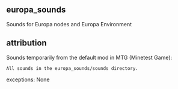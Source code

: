 ## europa_sounds

Sounds for Europa nodes and Europa Environment

## attribution

Sounds temporarily from the default mod in MTG (Minetest Game):
	
	All sounds in the europa_sounds/sounds directory.

exceptions:
	None